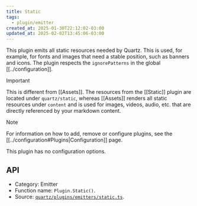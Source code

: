 ```yaml
---
title: Static
tags:
  - plugin/emitter
created_at: 2025-01-30T22:12:02-03:00
updated_at: 2025-02-02T13:45:06-03:00
---
```


This plugin emits all static resources needed by Quartz. This is used, for example, for fonts and images that need a stable position, such as banners and icons. The plugin respects the `ignorePatterns` in the global [[../configuration]].

> [!important]
> This is different from [[Assets]]. The resources from the [[Static]] plugin are located under `quartz/static`, whereas [[Assets]] renders all static resources under `content` and is used for images, videos, audio, etc. that are directly referenced by your markdown content.

> [!note]
> For information on how to add, remove or configure plugins, see the [[../configuration#Plugins|Configuration]] page.

This plugin has no configuration options.

## API

- Category: Emitter
- Function name: `Plugin.Static()`.
- Source: [`quartz/plugins/emitters/static.ts`](https://github.com/jackyzha0/quartz/blob/v4/quartz/plugins/emitters/static.ts).
